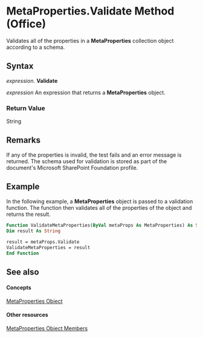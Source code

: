 
# MetaProperties.Validate Method (Office)

Validates all of the properties in a  **MetaProperties** collection object according to a schema.


## Syntax

 _expression_. **Validate**

 _expression_ An expression that returns a **MetaProperties** object.


### Return Value

String


## Remarks

If any of the properties is invalid, the test fails and an error message is returned. The schema used for validation is stored as part of the document's Microsoft SharePoint Foundation profile.


## Example

In the following example, a  **MetaProperties** object is passed to a validation function. The function then validates all of the properties of the object and returns the result.


```vb
Function ValidateMetaProperties(ByVal metaProps As MetaProperties) As String 
Dim result As String 
 
result = metaProps.Validate 
ValidateMetaProperties = result 
End Function
```


## See also


#### Concepts


[MetaProperties Object](957a6e06-3348-b180-3655-06ffbfb69e12.md)
#### Other resources


[MetaProperties Object Members](0e2efa13-130c-59ad-07ee-8499f502064a.md)